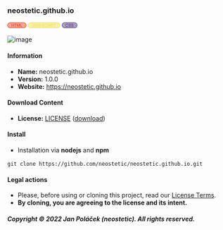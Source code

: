 ### neostetic.github.io
![image](https://raw.githubusercontent.com/neostetic/neostetic/main/assets/tag_html.png)
![image](https://raw.githubusercontent.com/neostetic/neostetic/main/assets/tag_javascript.png)
![image](https://raw.githubusercontent.com/neostetic/neostetic/main/assets/tag_css.png)

![image](https://user-images.githubusercontent.com/83291717/184346731-d115fb64-b9ff-437c-9b0e-2788f82ed238.png)

#### Information
 - **Name:** neostetic.github.io
 - **Version:** 1.0.0
 - **Website:** https://neostetic.github.io
#### Download Content
 - **License:** [LICENSE](https://github.com/neostetic/template/blob/main/LICENSE) ([download](https://github.com/neostetic/template/raw/main/LICENSE))
#### Install
 - Installation via **nodejs** and **npm**
```
git clone https://github.com/neostetic/neostetic.github.io.git
```
#### Legal actions
 - Please, before using or cloning this project, read our [License Terms](./blob/main/LICENSE).
 - **By cloning, you are agreeing to the license and its intent.**

##### Copyright © 2022 Jan Poláček (neostetic). All rights reserved.
